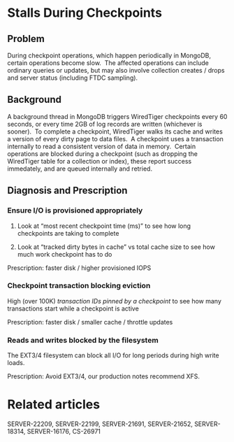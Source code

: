 # Stalls During Checkpoints

## Problem

During checkpoint operations, which happen periodically in MongoDB, certain
operations become slow.  The affected operations can include ordinary queries
or updates, but may also involve collection creates / drops and server status
(including FTDC sampling).

## Background

A background thread in MongoDB triggers WiredTiger checkpoints every 60
seconds, or every time 2GB of log records are written (whichever is sooner).
 To complete a checkpoint, WiredTiger walks its cache and writes a version of
every dirty page to data files.  A checkpoint uses a transaction internally to
read a consistent version of data in memory.  Certain operations are blocked
during a checkpoint (such as dropping the WiredTiger table for a collection or
index), these report success immedately, and are queued internally and retried.

## Diagnosis and Prescription

### Ensure I/O is provisioned appropriately

1.  Look at “most recent checkpoint time (ms)” to see how long checkpoints are
    taking to complete

2.  Look at “tracked dirty bytes in cache” vs total cache size to see how much
    work checkpoint has to do

Prescription: faster disk / higher provisioned IOPS

### Checkpoint transaction blocking eviction

High (over 100K) *transaction IDs pinned by a checkpoint* to see how many
transactions start while a checkpoint is active

Prescription: faster disk / smaller cache / throttle updates

### Reads and writes blocked by the filesystem

The EXT3/4 filesystem can block all I/O for long periods during high write
loads.

Prescription: Avoid EXT3/4, our production notes recommend XFS.

# Related articles

SERVER-22209, SERVER-22199, SERVER-21691, SERVER-21652, SERVER-18314, SERVER-16176, CS-26971
